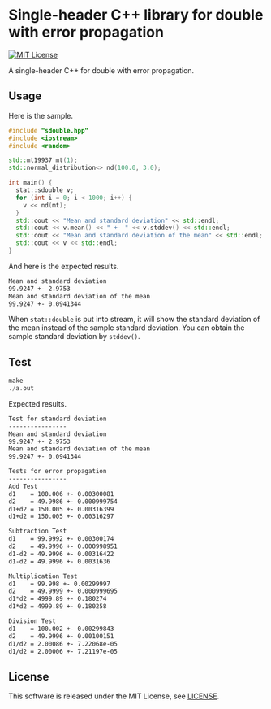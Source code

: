 # Single-header C++ library for double with error propagation

[![MIT License](http://img.shields.io/badge/license-MIT-blue.svg?style=flat)](LICENSE)

A single-header C++ for double with error propagation.

## Usage

Here is the sample.

```cpp
#include "sdouble.hpp"
#include <iostream>
#include <random>

std::mt19937 mt(1);
std::normal_distribution<> nd(100.0, 3.0);

int main() {
  stat::sdouble v;
  for (int i = 0; i < 1000; i++) {
    v << nd(mt);
  }
  std::cout << "Mean and standard deviation" << std::endl;
  std::cout << v.mean() << " +- " << v.stddev() << std::endl;
  std::cout << "Mean and standard deviation of the mean" << std::endl;
  std::cout << v << std::endl;
}
```

And here is the expected results.

```txt
Mean and standard deviation
99.9247 +- 2.9753
Mean and standard deviation of the mean
99.9247 +- 0.0941344
```

When `stat::double` is put into stream, it will show the standard deviation of the mean instead of the sample standard deviation. You can obtain the sample standard deviation by `stddev()`.

## Test

```cpp
make
./a.out
```

Expected results.

```txt
Test for standard deviation
----------------
Mean and standard deviation
99.9247 +- 2.9753
Mean and standard deviation of the mean
99.9247 +- 0.0941344

Tests for error propagation
----------------
Add Test
d1    = 100.006 +- 0.00300081
d2    = 49.9986 +- 0.000999754
d1+d2 = 150.005 +- 0.00316399
d1+d2 = 150.005 +- 0.00316297

Subtraction Test
d1    = 99.9992 +- 0.00300174
d2    = 49.9996 +- 0.000998951
d1-d2 = 49.9996 +- 0.00316422
d1-d2 = 49.9996 +- 0.0031636

Multiplication Test
d1    = 99.998 +- 0.00299997
d2    = 49.9999 +- 0.000999695
d1*d2 = 4999.89 +- 0.180274
d1*d2 = 4999.89 +- 0.180258

Division Test
d1    = 100.002 +- 0.00299843
d2    = 49.9996 +- 0.00100151
d1/d2 = 2.00086 +- 7.22068e-05
d1/d2 = 2.00006 +- 7.21197e-05
```

## License

This software is released under the MIT License, see [LICENSE](LICENSE).
